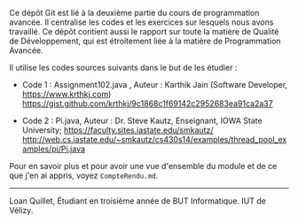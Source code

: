 Ce dépôt Git est lié à la deuxième partie du cours de programmation avancée. Il centralise les codes et les exercices sur lesquels nous avons travaillé. Ce dépôt contient aussi le rapport sur toute la matière de Qualité de Développement, qui est étroitement liée à la matière de Programmation Avancée.

Il utilise les codes sources suivants dans le but de les étudier :
- Code 1 : Assignment102.java , Auteur : Karthik Jain (Software Developer, https://www.krthkj.com)
https://gist.github.com/krthkj/9c1868c1f69142c2952683ea91ca2a37

- Code 2 : Pi.java, Auteur : Dr. Steve Kautz, Enseignant, IOWA State University; https://faculty.sites.iastate.edu/smkautz/
http://web.cs.iastate.edu/~smkautz/cs430s14/examples/thread_pool_examples/pi/Pi.java

Pour en savoir plus et pour avoir une vue d'ensemble du module et de ce que j'en ai appris, voyez `CompteRendu.md`.

---

Loan Quillet, Étudiant en troisième année de BUT Informatique. IUT de Vélizy.
